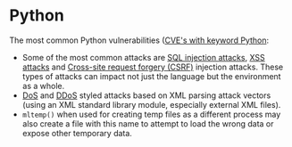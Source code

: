 # Python

The most common Python vulnerabilities ([CVE's with keyword Python](https://cve.mitre.org/cgi-bin/cvekey.cgi?keyword=JavaScript):

* Some of the most common attacks are [SQL injection attacks](../../../trees/application-hacking/SQL-injection.md), [XSS attacks](../../../trees/web-hacking/XSS.md) and [Cross-site request forgery (CSRF)](../../../trees/web-hacking/CSRF.md) injection attacks. These types of attacks can impact not just the language but the environment as a whole.
* [DoS](../../../trees/network-attacks/DoS.md) and [DDoS](../../../trees/network-attacks/DDoS.md) styled attacks based on XML parsing attack vectors (using an XML standard library module, especially external XML files).
* `mltemp()` when used for creating temp files as a different process may also create a file with this name to attempt to load the wrong data or expose other temporary data.
